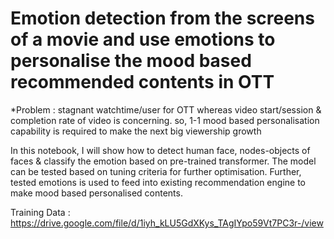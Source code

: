 # Emotion detection from the screens of a movie and use emotions to personalise the mood based recommended contents in OTT

*Problem : stagnant watchtime/user for OTT whereas video start/session & completion rate of video is concerning. so, 1-1 mood based personalisation capability is required to make the next big viewership growth

In this notebook, I will show how to detect human face, nodes-objects of faces & classify the emotion based on pre-trained transformer. The model can be tested based on tuning criteria for further optimisation.
Further, tested emotions is used to feed into existing recommendation engine to make mood based personalised contents.

Training Data : https://drive.google.com/file/d/1iyh_kLU5GdXKys_TAgIYpo59Vt7PC3r-/view
